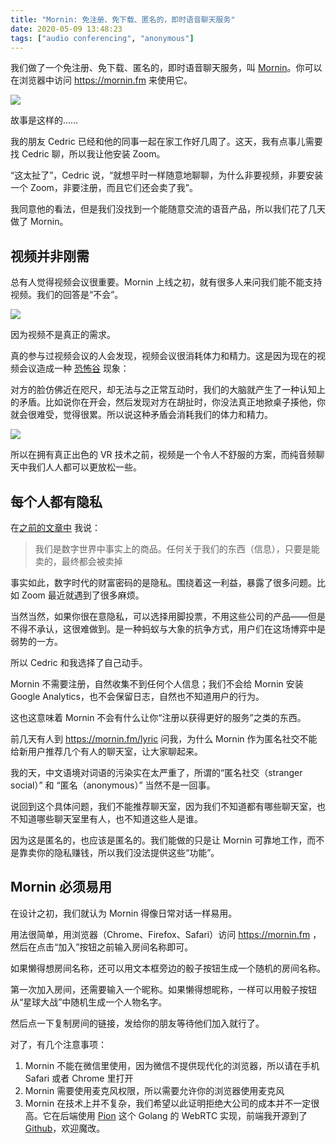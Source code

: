 ```yaml
---
title: "Mornin: 免注册、免下载、匿名的，即时语音聊天服务"
date: 2020-05-09 13:48:23
tags: ["audio conferencing", "anonymous"]
---
```


我们做了一个免注册、免下载、匿名的，即时语音聊天服务，叫 [Mornin](https://mornin.fm)。你可以在浏览器中访问 https://mornin.fm 来使用它。

![](/the-story-behind-mornin-zh/featured.jpg)

故事是这样的……

我的朋友 Cedric 已经和他的同事一起在家工作好几周了。这天，我有点事儿需要找 Cedric 聊，所以我让他安装 Zoom。

“这太扯了”，Cedric 说，“就想平时一样随意地聊聊，为什么非要视频，非要安装一个 Zoom，非要注册，而且它们还会卖了我”。

我同意他的看法，但是我们没找到一个能随意交流的语音产品，所以我们花了几天做了 Mornin。

## 视频并非刚需

总有人觉得视频会议很重要。Mornin 上线之初，就有很多人来问我们能不能支持视频。我们的回答是“不会”。

![](/the-story-behind-mornin-zh/wfh-meme.png)

因为视频不是真正的需求。

真的参与过视频会议的人会发现，视频会议很消耗体力和精力。这是因为现在的视频会议造成一种 [恐怖谷](https://en.wikipedia.org/wiki/Uncanny_valley) 现象：

对方的脸仿佛近在咫尺，却无法与之正常互动时，我们的大脑就产生了一种认知上的矛盾。比如说你在开会，然后发现对方在胡扯时，你没法真正地掀桌子揍他，你就会很难受，觉得很累。所以说这种矛盾会消耗我们的体力和精力。

![](/the-story-behind-mornin-zh/uncanny_valley_zh.png)

所以在拥有真正出色的 VR 技术之前，视频是一个令人不舒服的方案，而纯音频聊天中我们人人都可以更放松一些。

## 每个人都有隐私

在[之前的文章中](https://gitpress.io/@lyric/robin-lee-and-zuckerberg-said-privacy-doesnot-matter-what-they-said-is-shit) 我说：

> 我们是数字世界中事实上的商品。任何关于我们的东西（信息），只要是能卖的，最终都会被卖掉

事实如此，数字时代的财富密码的是隐私。围绕着这一利益，暴露了很多问题。比如 Zoom 最近就遇到了很多麻烦。

当然当然，如果你很在意隐私，可以选择用脚投票，不用这些公司的产品——但是不得不承认，这很难做到。是一种蚂蚁与大象的抗争方式，用户们在这场博弈中是弱势的一方。

所以 Cedric 和我选择了自己动手。

Mornin 不需要注册，自然收集不到任何个人信息；我们不会给 Mornin 安装 Google Analytics，也不会保留日志，自然也不知道用户的行为。

这也这意味着 Mornin 不会有什么让你“注册以获得更好的服务”之类的东西。

前几天有人到 https://mornin.fm/lyric 问我，为什么 Mornin 作为匿名社交不能给新用户推荐几个有人的聊天室，让大家聊起来。

我的天，中文语境对词语的污染实在太严重了，所谓的“匿名社交（stranger social）” 和 “匿名（anonymous）” 当然不是一回事。

说回到这个具体问题，我们不能推荐聊天室，因为我们不知道都有哪些聊天室，也不知道哪些聊天室里有人，也不知道这些人是谁。

因为这是匿名的，也应该是匿名的。我们能做的只是让 Mornin 可靠地工作，而不是靠卖你的隐私赚钱，所以我们没法提供这些“功能”。


## Mornin 必须易用

在设计之初，我们就认为 Mornin 得像日常对话一样易用。

用法很简单，用浏览器（Chrome、Firefox、Safari）访问 https://mornin.fm ，然后在点击“加入”按钮之前输入房间名称即可。

如果懒得想房间名称，还可以用文本框旁边的骰子按钮生成一个随机的房间名称。

第一次加入房间，还需要输入一个昵称。如果懒得想昵称，一样可以用骰子按钮从“星球大战”中随机生成一个人物名字。

然后点一下复制房间的链接，发给你的朋友等待他们加入就行了。

对了，有几个注意事项：

1. Mornin 不能在微信里使用，因为微信不提供现代化的浏览器，所以请在手机 Safari 或者 Chrome 里打开
2. Mornin 需要使用麦克风权限，所以需要允许你的浏览器使用麦克风
3. Mornin 在技术上并不复杂，我们希望以此证明拒绝大公司的成本并不一定很高。它在后端使用 [Pion](https://github.com/pion) 这个 Golang 的 WebRTC 实现，前端我开源到了 [Github](https://github.com/fox-one/mornin.fm)，欢迎魔改。


